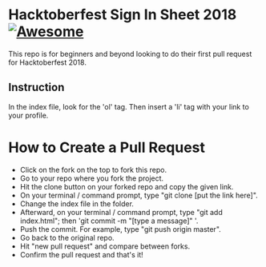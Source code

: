 # Hacktoberfest Sign In Sheet 2018 [![Awesome](https://awesome.re/badge.svg)](https://awesome.re)
This repo is for beginners and beyond looking to do their first pull request for Hacktoberfest 2018.

## Instruction
In the index file, look for the 'ol' tag. Then insert a 'li' tag with your link to your profile.

# How to Create a Pull Request

  - Click on the fork on the top to fork this repo.
  - Go to your repo where you fork the project.
  - Hit the clone button on your forked repo and copy the given link.
  - On your terminal / command prompt, type "git clone [put the link here]".
  - Change the index file in the folder.
  - Afterward, on your terminal / command prompt, type "git add index.html"; then 'git commit -m "[type a message]" '.
  - Push the commit. For example, type "git push origin master".
  - Go back to the original repo.
  - Hit "new pull request" and compare between forks.
  - Confirm the pull request and that's it!

